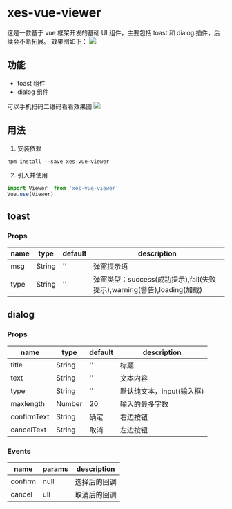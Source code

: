# xes-vue-viewer

这是一款基于 vue 框架开发的基础 UI 组件，主要包括 toast 和 dialog 插件，后续会不断拓展。
效果图如下：
<img src="./static/toast.png">

## 功能

- toast 组件
- dialog 组件

可以手机扫码二维码看看效果图
<img src="./static/qrcode.png">
## 用法

1. 安装依赖

```
npm install --save xes-vue-viewer
```

2. 引入并使用

```js
import Viewer  from 'xes-vue-viewer'
Vue.use(Viewer)
```

## toast

### Props

| name | type   | default | description                                                            |
| ---- | ------ | ------- | ---------------------------------------------------------------------- |
| msg  | String | ''      | 弹窗提示语                                                             |
| type | String | ''      | 弹窗类型：success(成功提示),fail(失败提示),warning(警告),loading(加载) |


## dialog

### Props

| name        | type   | default | description               |
| ----------- | ------ | ------- | ------------------------- |
| title       | String | ''      | 标题                      |
| text        | String | ''      | 文本内容                  |
| type        | String | ''      | 默认纯文本，input(输入框) |
| maxlength   | Number | 20      | 输入的最多字数            |
| confirmText | String | 确定    | 右边按钮                  |
| cancelText  | String | 取消    | 左边按钮                  |

### Events

| name    | params | description  |
| ------- | ------ | ------------ |
| confirm | null   | 选择后的回调 |
| cancel  | ull    | 取消后的回调 |

